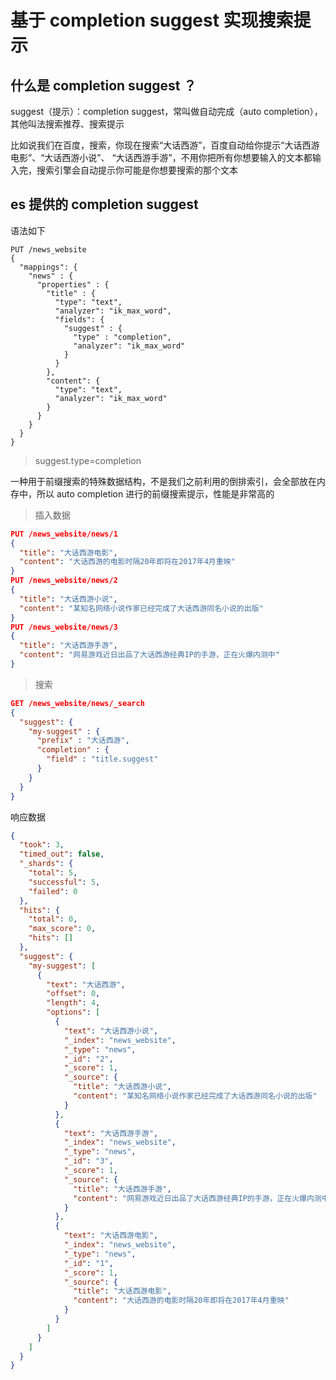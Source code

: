# 基于 completion suggest 实现搜索提示

## 什么是 completion suggest ？
suggest（提示）：completion suggest，常叫做自动完成（auto completion），
其他叫法搜索推荐、搜索提示

比如说我们在百度，搜索，你现在搜索“大话西游”，百度自动给你提示“大话西游电影”、“大话西游小说”、 “大话西游手游”，不用你把所有你想要输入的文本都输入完，搜索引擎会自动提示你可能是你想要搜索的那个文本

## es 提供的 completion suggest
语法如下
```json{10-13}
PUT /news_website
{
  "mappings": {
    "news" : {
      "properties" : {
        "title" : {
          "type": "text",
          "analyzer": "ik_max_word",
          "fields": {
            "suggest" : {
              "type" : "completion",
              "analyzer": "ik_max_word"
            }
          }
        },
        "content": {
          "type": "text",
          "analyzer": "ik_max_word"
        }
      }
    }
  }
}
```

> suggest.type=completion

一种用于前缀搜索的特殊数据结构，不是我们之前利用的倒排索引，会全部放在内存中，所以 auto completion 进行的前缀搜索提示，性能是非常高的

> 插入数据

```json
PUT /news_website/news/1
{
  "title": "大话西游电影",
  "content": "大话西游的电影时隔20年即将在2017年4月重映"
}
PUT /news_website/news/2
{
  "title": "大话西游小说",
  "content": "某知名网络小说作家已经完成了大话西游同名小说的出版"
}
PUT /news_website/news/3
{
  "title": "大话西游手游",
  "content": "网易游戏近日出品了大话西游经典IP的手游，正在火爆内测中"
}
```

> 搜索

```json
GET /news_website/news/_search
{
  "suggest": {
    "my-suggest" : {
      "prefix" : "大话西游",
      "completion" : {
        "field" : "title.suggest"
      }
    }
  }
}
```
响应数据

```json
{
  "took": 3,
  "timed_out": false,
  "_shards": {
    "total": 5,
    "successful": 5,
    "failed": 0
  },
  "hits": {
    "total": 0,
    "max_score": 0,
    "hits": []
  },
  "suggest": {
    "my-suggest": [
      {
        "text": "大话西游",
        "offset": 0,
        "length": 4,
        "options": [
          {
            "text": "大话西游小说",
            "_index": "news_website",
            "_type": "news",
            "_id": "2",
            "_score": 1,
            "_source": {
              "title": "大话西游小说",
              "content": "某知名网络小说作家已经完成了大话西游同名小说的出版"
            }
          },
          {
            "text": "大话西游手游",
            "_index": "news_website",
            "_type": "news",
            "_id": "3",
            "_score": 1,
            "_source": {
              "title": "大话西游手游",
              "content": "网易游戏近日出品了大话西游经典IP的手游，正在火爆内测中"
            }
          },
          {
            "text": "大话西游电影",
            "_index": "news_website",
            "_type": "news",
            "_id": "1",
            "_score": 1,
            "_source": {
              "title": "大话西游电影",
              "content": "大话西游的电影时隔20年即将在2017年4月重映"
            }
          }
        ]
      }
    ]
  }
}
```
